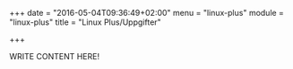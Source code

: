 +++
date = "2016-05-04T09:36:49+02:00"
menu = "linux-plus"
module = "linux-plus"
title = "Linux Plus/Uppgifter"

+++

WRITE CONTENT HERE!
